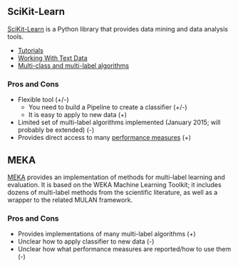 ## SciKit-Learn

[SciKit-Learn](http://scikit-learn.org/stable/) is a Python library that provides data mining and data analysis tools.

* [Tutorials](http://scikit-learn.org/stable/tutorial/index.html)
* [Working With Text Data](http://scikit-learn.org/stable/tutorial/text_analytics/working_with_text_data.html)
* [Multi-class and multi-label algorithms](http://scikit-learn.org/stable/modules/multiclass.html#multiclass)

### Pros and Cons

* Flexible tool (+/-)
  * You need to build a Pipeline to create a classifier (+/-)
  * It is easy to apply to new data (+)
* Limited set of multi-label algorithms implemented (January 2015; will probably be extended) (-)
* Provides direct access to many [performance measures](http://scikit-learn.org/stable/modules/model_evaluation.html#classification-metrics) (+) 

## MEKA

[MEKA](http://meka.sourceforge.net/) provides an implementation of methods for multi-label learning and evaluation. It is based on the WEKA Machine Learning Toolkit; it includes dozens of multi-label methods from the scientific literature, as well as a wrapper to the related MULAN framework.

### Pros and Cons

* Provides implementations of many multi-label algorithms (+)
* Unclear how to apply classifier to new data (-)
* Unclear how what performance measures are reported/how to use them (-)
